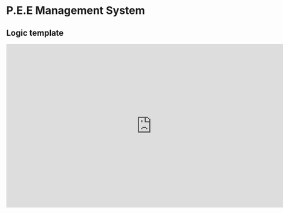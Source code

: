 # P.E.E Management System

## Logic template

<div>
<iframe width="768" height="432" src="https://miro.com/app/live-embed/uXjVN8ulxCg=/?moveToViewport=-66950,5643,42962,23070&embedId=72126245062" frameborder="0" scrolling="no" allow="fullscreen; clipboard-read; clipboard-write" allowfullscreen></iframe>
</div>
